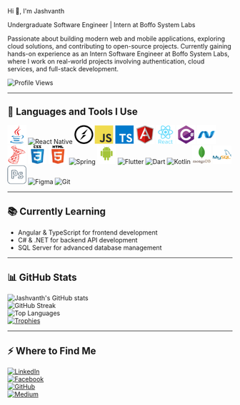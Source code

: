 Hi 👋, I'm Jashvanth

Undergraduate Software Engineer | Intern at Boffo System Labs

Passionate about building modern web and mobile applications, exploring cloud solutions, and contributing to open-source projects. Currently gaining hands-on experience as an Intern Software Engineer at Boffo System Labs, where I work on real-world projects involving authentication, cloud services, and full-stack development.

![Profile Views](https://komarev.com/ghpvc/?username=jashvanth370&label=Profile%20views&color=0e75b6&style=flat)

---

## 🚀 Languages and Tools I Use
<p>
<img src="https://raw.githubusercontent.com/devicons/devicon/master/icons/java/java-original.svg" alt="Java" width="42" height="42"/>
<img src="https://reactnative.dev/img/header_logo.svg" alt="React Native" width="42" height="42"/> 
<img src="https://raw.githubusercontent.com/devicons/devicon/master/icons/socketio/socketio-original.svg" alt="Socket.io" width="42" height="42"/>
<img src="https://raw.githubusercontent.com/devicons/devicon/master/icons/javascript/javascript-original.svg" alt="JavaScript" width="42" height="42"/>
<img src="https://raw.githubusercontent.com/devicons/devicon/master/icons/typescript/typescript-original.svg" alt="TypeScript" width="42" height="42"/>
<img src="https://raw.githubusercontent.com/devicons/devicon/master/icons/angularjs/angularjs-original.svg" alt="Angular" width="42" height="42"/>
<img src="https://raw.githubusercontent.com/devicons/devicon/master/icons/react/react-original-wordmark.svg" alt="React" width="42" height="42"/>
<img src="https://raw.githubusercontent.com/devicons/devicon/master/icons/csharp/csharp-original.svg" alt="C#" width="42" height="42"/>
<img src="https://raw.githubusercontent.com/devicons/devicon/master/icons/dot-net/dot-net-original.svg" alt=".NET" width="42" height="42"/>
<img src="https://raw.githubusercontent.com/devicons/devicon/master/icons/microsoftsqlserver/microsoftsqlserver-plain.svg" alt="SQL Server" width="42" height="42"/>
<img src="https://raw.githubusercontent.com/devicons/devicon/master/icons/css3/css3-original-wordmark.svg" alt="CSS3" width="42" height="42"/>
<img src="https://raw.githubusercontent.com/devicons/devicon/master/icons/html5/html5-original-wordmark.svg" alt="HTML5" width="42" height="42"/>
<img src="https://www.vectorlogo.zone/logos/springio/springio-icon.svg" alt="Spring" width="42" height="42"/>
<img src="https://raw.githubusercontent.com/devicons/devicon/master/icons/android/android-original-wordmark.svg" alt="Android" width="42" height="42"/>
<img src="https://www.vectorlogo.zone/logos/flutterio/flutterio-icon.svg" alt="Flutter" width="42" height="42"/>
<img src="https://www.vectorlogo.zone/logos/dartlang/dartlang-icon.svg" alt="Dart" width="42" height="42"/>
<img src="https://www.vectorlogo.zone/logos/kotlinlang/kotlinlang-icon.svg" alt="Kotlin" width="42" height="42"/>
<img src="https://raw.githubusercontent.com/devicons/devicon/master/icons/mongodb/mongodb-original-wordmark.svg" alt="MongoDB" width="42" height="42"/>
<img src="https://raw.githubusercontent.com/devicons/devicon/master/icons/mysql/mysql-original-wordmark.svg" alt="MySQL" width="42" height="42"/>
<img src="https://raw.githubusercontent.com/devicons/devicon/master/icons/photoshop/photoshop-line.svg" alt="Photoshop" width="42" height="42"/>
<img src="https://www.vectorlogo.zone/logos/figma/figma-icon.svg" alt="Figma" width="42" height="42"/>
<img src="https://www.vectorlogo.zone/logos/git-scm/git-scm-icon.svg" alt="Git" width="42" height="42"/>
</p>

---

## 📚 Currently Learning
- Angular & TypeScript for frontend development
- C# & .NET for backend API development
- SQL Server for advanced database management

---

## 📊 GitHub Stats
![Jashvanth's GitHub stats](https://github-readme-stats.vercel.app/api?username=jashvanth370&show_icons=true&locale=en)  
![GitHub Streak](https://github-readme-streak-stats.herokuapp.com/?user=jashvanth370)  
![Top Languages](https://github-readme-stats.vercel.app/api/top-langs?username=jashvanth370&show_icons=true&locale=en&layout=compact)  
[![Trophies](https://github-profile-trophy.vercel.app/?username=jashvanth370)](https://github.com/ryo-ma/github-profile-trophy)

---

## ⚡️ Where to Find Me

[![LinkedIn](https://img.shields.io/badge/-LinkedIn-0A66C2?style=for-the-badge&logo=linkedin&logoColor=white)](https://www.linkedin.com/in/balakirushnan-jashvanth-736a72280/)  
[![Facebook](https://img.shields.io/badge/-Facebook-0866FF?style=for-the-badge&logo=facebook&logoColor=white)](https://www.facebook.com/jv.jashva)  
[![GitHub](https://img.shields.io/badge/-GitHub-181717?style=for-the-badge&logo=github&logoColor=white)](https://github.com/jashvanth370)  
[![Medium](https://img.shields.io/badge/-Medium-12100E?style=for-the-badge&logo=medium&logoColor=white)](https://medium.com/@jashvanth)

